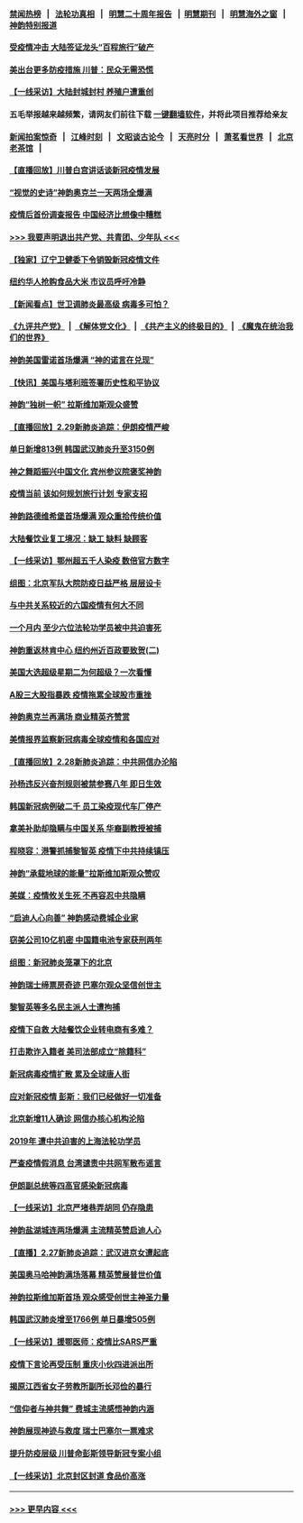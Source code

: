 #### [禁闻热榜](热点新闻.md?=0)  &nbsp;&nbsp;|&nbsp;&nbsp; [法轮功真相](https://github.com/gfw-breaker/truth/blob/master/README.md?=0) &nbsp;&nbsp;|&nbsp;&nbsp; [明慧二十周年报告](https://github.com/gfw-breaker/mh-reports/blob/master/README.md?=0) &nbsp;&nbsp;|&nbsp;&nbsp;[明慧期刊](https://github.com/gfw-breaker/mh-qikan) &nbsp;&nbsp;|&nbsp;&nbsp; [明慧海外之窗](https://github.com/gfw-breaker/mh-news/blob/master/README.md?=0) &nbsp;&nbsp;|&nbsp;&nbsp; [神韵特别报道](https://github.com/gfw-breaker/mh-news/blob/master/shenyun.md?=0)
#### [受疫情冲击 大陆签证龙头“百程旅行”破产](../pages/nf4514/n11905777.md?t=03010831) 
#### [美出台更多防疫措施 川普：民众无需恐慌](../pages/nf4514/n11905747.md?t=03010831) 
#### [【一线采访】大陆封城封村 养殖户遭重创](../pages/nf4514/n11905654.md?t=03010831) 
#### 五毛举报越来越频繁，请网友们前往下载 [一键翻墙软件](https://github.com/gfw-breaker/ssr-accounts)，并将此项目推荐给亲友
#### [新闻拍案惊奇](https://github.com/gfw-breaker/banned-news/blob/master/pages/link4.md) &nbsp;&nbsp;|&nbsp;&nbsp; [江峰时刻](https://github.com/gfw-breaker/banned-news/blob/master/pages/link4.md) &nbsp;&nbsp;|&nbsp;&nbsp; [文昭谈古论今](https://github.com/gfw-breaker/banned-news/blob/master/pages/link4.md) &nbsp;&nbsp;|&nbsp;&nbsp; [天亮时分](https://github.com/gfw-breaker/banned-news/blob/master/pages/link4.md) &nbsp;&nbsp;|&nbsp;&nbsp; [萧茗看世界](https://github.com/gfw-breaker/banned-news/blob/master/pages/link4.md) &nbsp;&nbsp;|&nbsp;&nbsp; [北京老茶馆](https://github.com/gfw-breaker/banned-news/blob/master/pages/link4.md) &nbsp;&nbsp;|&nbsp;&nbsp; 
#### [【直播回放】川普白宫讲话谈新冠疫情发展](../pages/nf4514/n11905588.md?t=03010831) 
#### [“视觉的史诗”神韵奥克兰一天两场全爆满](../pages/nf4514/n11905160.md?t=03010831) 
#### [疫情后首份调查报告 中国经济比想像中糟糕](../pages/nf4514/n11905617.md?t=03010831) 
#### [>>> 我要声明退出共产党、共青团、少年队 <<<](https://github.com/begood0513/goodnews/blob/master/quit/letter.md) 
#### [【独家】辽宁卫健委下令销毁新冠疫情文件](../pages/nf4514/n11901418.md?t=03010831) 
#### [纽约华人抢购食品大米 市议员呼吁冷静](../pages/nf4514/n11904453.md?t=03010831) 
#### [【新闻看点】世卫调肺炎最高级 病毒多可怕？](../pages/nf4514/n11905498.md?t=03010831) 
#### [《九评共产党》](https://github.com/begood0513/9ping.md/blob/master/README.md) &nbsp;|&nbsp; [《解体党文化》](../../../../jtdwh.md/blob/master/README.md)  &nbsp;|&nbsp; [《共产主义的终极目的》](../../../../gczydzjmd.md/blob/master/README.md) &nbsp;|&nbsp; [《魔鬼在统治我们的世界》](../../../../mgztzwmdsj.md/blob/master/README.md) 
#### [神韵美国雷诺首场爆满 “神的诺言在兑现”](../pages/nf4514/n11905108.md?t=03010831) 
#### [【快讯】美国与塔利班签署历史性和平协议](../pages/nf4514/n11905172.md?t=03010831) 
#### [神韵“独树一帜” 拉斯维加斯观众盛赞](../pages/nf4514/n11905063.md?t=03010831) 
#### [【直播回放】2.29新肺炎追踪：伊朗疫情严峻](../pages/nf4514/n11905061.md?t=03010831) 
#### [单日新增813例 韩国武汉肺炎升至3150例](../pages/nf4514/n11904722.md?t=03010831) 
#### [神之舞蹈振兴中国文化 宾州参议院褒奖神韵](../pages/nf4514/n11904839.md?t=03010831) 
#### [疫情当前 该如何规划旅行计划 专家支招](../pages/nf4514/n11903865.md?t=03010831) 
#### [神韵路德维希堡首场爆满 观众重拾传统价值](../pages/nf4514/n11904504.md?t=03010831) 
#### [大陆餐饮业复工境况：缺工 缺料 缺顾客](../pages/nf4514/n11903854.md?t=03010831) 
#### [【一线采访】鄂州超五千人染疫 数倍官方数字](../pages/nf4514/n11903700.md?t=03010831) 
#### [组图：北京军队大院防疫日益严格 层层设卡](../pages/nf4514/n11903611.md?t=03010831) 
#### [与中共关系较近的六国疫情有何大不同](../pages/nf4514/n11903440.md?t=03010831) 
#### [一个月内 至少六位法轮功学员被中共迫害死](../pages/nf4514/n11903296.md?t=03010831) 
#### [神韵重返林肯中心 纽约州近百政要致贺(二)](../pages/nf4514/n11897500.md?t=03010831) 
#### [美国大选超级星期二为何超级？一次看懂](../pages/nf4514/n11903490.md?t=03010831) 
#### [A股三大股指暴跌 疫情拖累全球股市重挫](../pages/nf4514/n11903257.md?t=03010831) 
#### [神韵奥克兰再满场 商业精英齐赞赏](../pages/nf4514/n11903372.md?t=03010831) 
#### [美情报界监察新冠病毒全球疫情和各国应对](../pages/nf4514/n11903098.md?t=03010831) 
#### [【直播回放】2.28新肺炎追踪：中共网信办沦陷](../pages/nf4514/n11902975.md?t=03010831) 
#### [孙杨违反兴奋剂规则被禁参赛八年 即日生效](../pages/nf4514/n11902928.md?t=03010831) 
#### [韩国新冠病例破二千 员工染疫现代车厂停产](../pages/nf4514/n11902630.md?t=03010831) 
#### [拿美补助却隐瞒与中国关系 华裔副教授被捕](../pages/nf4514/n11901687.md?t=03010831) 
#### [程晓容：港警抓捕黎智英 疫情下中共持续镇压](../pages/nf4514/n11902595.md?t=03010831) 
#### [神韵“承载地球的能量”拉斯维加斯观众赞叹](../pages/nf4514/n11902489.md?t=03010831) 
#### [美媒：疫情攸关生死 不再容忍中共隐瞒](../pages/nf4514/n11901694.md?t=03010831) 
#### [“启迪人心向善” 神韵感动费城企业家](../pages/nf4514/n11902335.md?t=03010831) 
#### [窃美公司10亿机密 中国籍电池专家获刑两年](../pages/nf4514/n11901996.md?t=03010831) 
#### [组图：新冠肺炎笼罩下的北京](../pages/nf4514/n11901202.md?t=03010831) 
#### [神韵瑞士缔票房奇迹 巴塞尔观众坚信创世主](../pages/nf4514/n11901860.md?t=03010831) 
#### [黎智英等多名民主派人士遭拘捕](../pages/nf4514/n11901691.md?t=03010831) 
#### [疫情下自救 大陆餐饮企业转电商有多难？](../pages/nf4514/n11901489.md?t=03010831) 
#### [打击欺诈入籍者 美司法部成立“除籍科”](../pages/nf4514/n11901364.md?t=03010831) 
#### [新冠病毒疫情扩散 累及全球唐人街](../pages/nf4514/n11901276.md?t=03010831) 
#### [应对新冠疫情 彭斯：我们已经做好一切准备](../pages/nf4514/n11901268.md?t=03010831) 
#### [北京新增11人确诊 网信办核心机构沦陷](../pages/nf4514/n11901041.md?t=03010831) 
#### [2019年 遭中共迫害的上海法轮功学员](../pages/nf4514/n11900714.md?t=03010831) 
#### [严查疫情假消息 台湾谴责中共网军散布谣言](../pages/nf4514/n11900739.md?t=03010831) 
#### [伊朗副总统等四高官感染新冠病毒](../pages/nf4514/n11900818.md?t=03010831) 
#### [【一线采访】北京严堵巷弄胡同 仍存隐患](../pages/nf4514/n11900723.md?t=03010831) 
#### [神韵盐湖城连两场爆满 主流精英赞启迪人心](../pages/nf4514/n11900603.md?t=03010831) 
#### [【直播】2.27新肺炎追踪：武汉进京女遭起底](../pages/nf4514/n11900415.md?t=03010831) 
#### [美国奥马哈神韵满场落幕 精英赞展普世价值](../pages/nf4514/n11900565.md?t=03010831) 
#### [神韵拉斯维加斯首场 观众感受创世主神圣力量](../pages/nf4514/n11900294.md?t=03010831) 
#### [韩国武汉肺炎增至1766例 单日暴增505例](../pages/nf4514/n11899748.md?t=03010831) 
#### [【一线采访】援鄂医师：疫情比SARS严重](../pages/nf4514/n11899583.md?t=03010831) 
#### [疫情下言论再受压制 重庆小伙四进派出所](../pages/nf4514/n11899264.md?t=03010831) 
#### [揭原江西省女子劳教所副所长邓俭的暴行](../pages/nf4514/n11898252.md?t=03010831) 
#### [“信仰者与神共舞” 费城主流感悟神韵内涵](../pages/nf4514/n11899302.md?t=03010831) 
#### [神韵展现神迹与救度 瑞士巴塞尔一票难求](../pages/nf4514/n11899191.md?t=03010831) 
#### [提升防疫层级 川普命彭斯领导新冠专案小组](../pages/nf4514/n11898934.md?t=03010831) 
#### [【一线采访】北京封区封道 食品价高涨](../pages/nf4514/n11898771.md?t=03010831) 

----
#### [ >>> 更早内容 <<< ](../indexes/nf4514-earlier.md)
